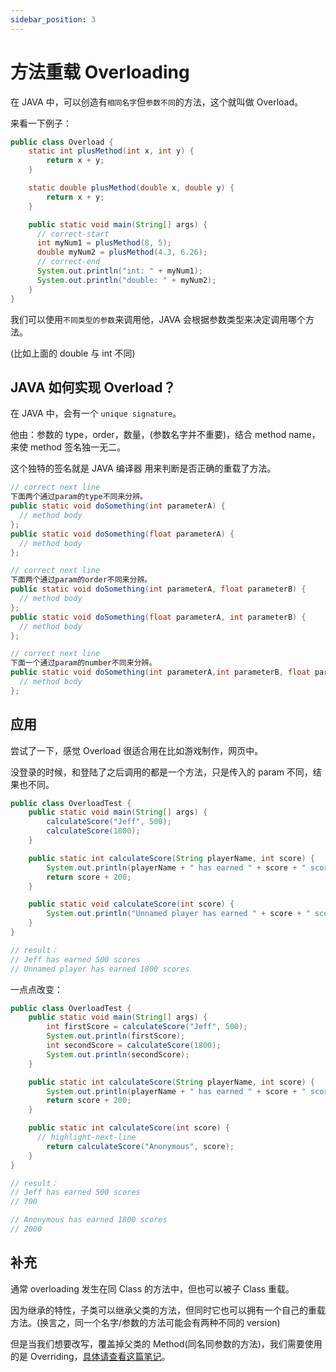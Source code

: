 ```yaml
---
sidebar_position: 3
---
```


# 方法重载 Overloading

在 JAVA 中，可以创造有`相同名字`但`参数不同`的方法，这个就叫做 Overload。

来看一下例子：

```Java
public class Overload {
    static int plusMethod(int x, int y) {
        return x + y;
    }

    static double plusMethod(double x, double y) {
        return x + y;
    }

    public static void main(String[] args) {
      // correct-start
      int myNum1 = plusMethod(8, 5);
      double myNum2 = plusMethod(4.3, 6.26);
      // correct-end
      System.out.println("int: " + myNum1);
      System.out.println("double: " + myNum2);
    }
}
```

我们可以使用`不同类型的参数`来调用他，JAVA 会根据参数类型来决定调用哪个方法。

(比如上面的 double 与 int 不同)

## JAVA 如何实现 Overload？

在 JAVA 中，会有一个 `unique signature`。

他由：参数的 type，order，数量，(参数名字并不重要)，结合 method name，来使 method 签名独一无二。

这个独特的签名就是 JAVA 编译器 用来判断是否正确的重载了方法。

```Java
// correct next line
下面两个通过param的type不同来分辨。
public static void doSomething(int parameterA) {
  // method body
};
public static void doSomething(float parameterA) {
  // method body
};

// correct next line
下面两个通过param的order不同来分辨。
public static void doSomething(int parameterA, float parameterB) {
  // method body
};
public static void doSomething(float parameterA, int parameterB) {
  // method body
};

// correct next line
下面一个通过param的number不同来分辨。
public static void doSomething(int parameterA,int parameterB, float parameterC) {
  // method body
};
```

## 应用

尝试了一下，感觉 Overload 很适合用在比如游戏制作，网页中。

没登录的时候，和登陆了之后调用的都是一个方法，只是传入的 param 不同，结果也不同。

```Java
public class OverloadTest {
    public static void main(String[] args) {
        calculateScore("Jeff", 500);
        calculateScore(1800);
    }

    public static int calculateScore(String playerName, int score) {
        System.out.println(playerName + " has earned " + score + " scores");
        return score + 200;
    }

    public static void calculateScore(int score) {
        System.out.println("Unnamed player has earned " + score + " scores");
    }
}

// result：
// Jeff has earned 500 scores
// Unnamed player has earned 1800 scores
```

一点点改变：

```Java
public class OverloadTest {
    public static void main(String[] args) {
        int firstScore = calculateScore("Jeff", 500);
        System.out.println(firstScore);
        int secondScore = calculateScore(1800);
        System.out.println(secondScore);
    }

    public static int calculateScore(String playerName, int score) {
        System.out.println(playerName + " has earned " + score + " scores");
        return score + 200;
    }

    public static int calculateScore(int score) {
      // highlight-next-line
        return calculateScore("Anonymous", score);
    }
}

// result：
// Jeff has earned 500 scores
// 700

// Anonymous has earned 1800 scores
// 2000
```

## 补充

通常 overloading 发生在同 Class 的方法中，但也可以被子 Class 重载。

因为继承的特性，子类可以继承父类的方法，但同时它也可以拥有一个自己的重载方法。(换言之，同一个名字/参数的方法可能会有两种不同的 version)

但是当我们想要改写，覆盖掉父类的 Method(同名同参数的方法)，我们需要使用的是 Overriding，[具体请查看这篇笔记](../Advanced/annotaion#override-重写)。
